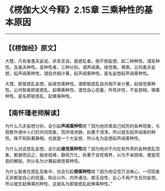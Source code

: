 # 《楞伽大义今释》2.15章 三乘种性的基本原因

------

## 【《楞伽经》原文】

大慧。凡有者愚夫妄说，非圣言说。彼惑乱者。倒不倒妄想，起二种种性。谓圣种性。及愚夫种性。圣种性者，三种分别。谓声闻乘。缘觉乘。佛乘。云何愚夫妄想，起声闻乘种性。谓自共相计著，起声闻乘种性。是名妄想起声闻乘种性。

大慧。即彼惑乱妄想，起缘觉乘种性。谓即彼惑乱自共相不亲计著，起缘觉乘种性。云何智者即彼惑乱，起佛乘种性。谓觉自心现量，外性非性，不妄想相，佛乘种性。是名即彼惑乱，起佛乘种性。

## 【南怀瑾老师解读】

为什么凡夫妄想分别，会引起**声闻乘种性**呢？因为他厌离自己经历的各种现象，与观察外境中人们的共同现象，而厌喧求静，执著于清净，所以就生起声闻乘的种性。殊不知执著静相，也就是一个大妄想，所以名为妄想起声闻乘种性。

为什么对这惑乱妄想，会引起**缘觉乘种性**呢？因为他对于内在和外界的各种惑乱现象，都避而远之，独坐孤峰，静观万化，执著于自觉境界，以为不亲因缘，便是究竟的解脱，所以名为计著起缘觉乘种性。

为什么智者在惑乱现象中，也会引起**佛乘种性**呢？因为他证觉万法唯心，一切现象无非都是自心的现量。除此以外，内外诸法，都无自性，此心不再产生任何妄想，所以就生起佛乘的种性，这就名为即彼惑乱起佛乘种性。”


